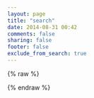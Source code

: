 ```yaml
---
layout: page
title: "search"
date: 2014-08-31 00:42
comments: false
sharing: false
footer: false
exclude_from_search: true
---
```


<section id="search-results" style="display: none;">
  <p>Search results</p>
  <div class="entries" style="margin-top: 25px;">
  </div>
</section>

<script src="/javascripts/lunr.min.js" type="text/javascript" charset="utf-8"></script>
<script src="/javascripts/mustache.js" type="text/javascript" charset="utf-8"></script>
<script src="/javascripts/date.format.js" type="text/javascript" charset="utf-8"></script>
<script src="/javascripts/URI.min.js" type="text/javascript" charset="utf-8"></script>
<script src="/javascripts/jquery.lunr.search.js" type="text/javascript" charset="utf-8"></script>

{% raw %}
<script id="search-results-template" type="text/mustache">
  {{#entries}}
    <article style="margin-bottom: 10px;">
      <h3>
        {{#date}}<small><time datetime="{{pubdate}}" pubdate>{{displaydate}}</time></small>{{/date}}
        <a href="{{url}}">{{title}}</a>
      </h3>
    </article>
  {{/entries}}
</script>
{% endraw %}

<script type="text/javascript">
  $(function() {
    $('#search-query').lunrSearch({
      indexUrl: '/search.json',             // URL of the `search.json` index data for your site
      results:  '#search-results',          // jQuery selector for the search results container
      entries:  '.entries',                 // jQuery selector for the element to contain the results list, must be a child of the results element above.
      template: '#search-results-template'  // jQuery selector for the Mustache.js template
    });
  });
</script>